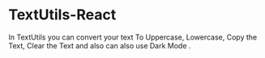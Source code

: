 # TextUtils-React
In TextUtils you can convert your text To Uppercase, Lowercase, Copy the Text, Clear the Text and also can also use Dark Mode .  
